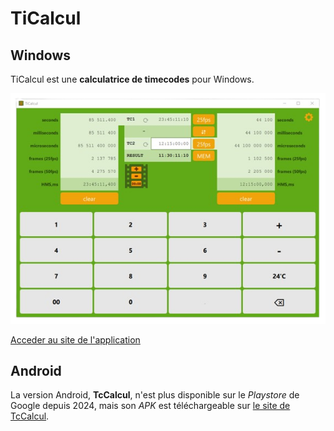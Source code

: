 # TiCalcul

## Windows

TiCalcul est une **calculatrice de timecodes** pour Windows.  

![screenshot](./docs/images/screenshot.png)

[Acceder au site de l'application](https://sphinkie.github.io/TiCalcul)

## Android

La version Android, **TcCalcul**, n'est plus disponible sur le *Playstore* de Google depuis 2024, mais son *APK* est téléchargeable sur [le site de TcCalcul](https://sphinkie.github.io/TiCalcul).




